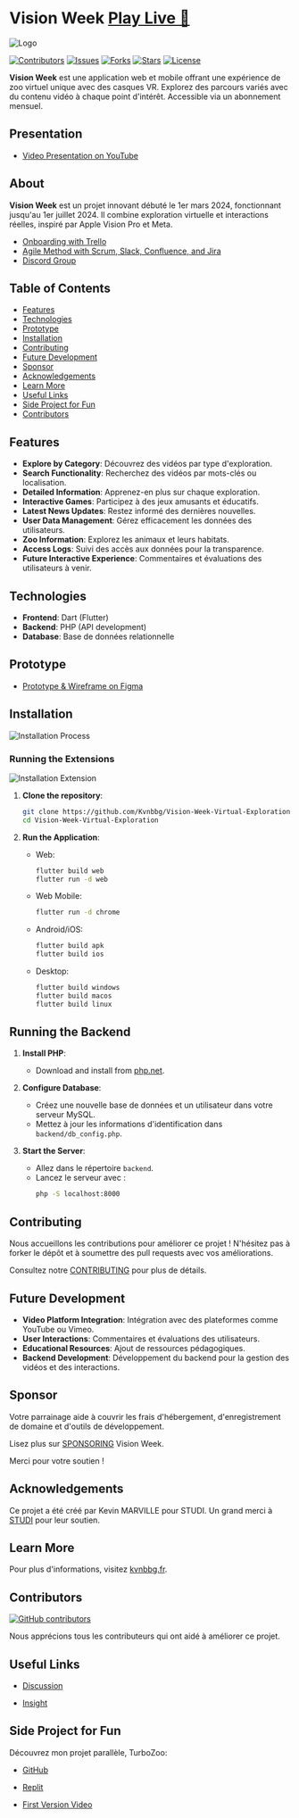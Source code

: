 # Vision Week [Play Live 🚀](https://vision-week-783f01d43fbd.herokuapp.com/)

![Logo](img/logo.png)

[![Contributors](https://img.shields.io/github/contributors/Kvnbbg/Vision-Week-Virtual-Exploration)](https://github.com/Kvnbbg/Vision-Week-Virtual-Exploration/graphs/contributors)
[![Issues](https://img.shields.io/github/issues/Kvnbbg/Vision-Week-Virtual-Exploration)](https://github.com/Kvnbbg/Vision-Week-Virtual-Exploration/issues)
[![Forks](https://img.shields.io/github/forks/Kvnbbg/Vision-Week-Virtual-Exploration)](https://github.com/Kvnbbg/Vision-Week-Virtual-Exploration/network)
[![Stars](https://img.shields.io/github/stars/Kvnbbg/Vision-Week-Virtual-Exploration)](https://github.com/Kvnbbg/Vision-Week-Virtual-Exploration/stargazers)
[![License](https://img.shields.io/github/license/Kvnbbg/Vision-Week-Virtual-Exploration)](https://github.com/Kvnbbg/Vision-Week-Virtual-Exploration/blob/main/LICENSE)

**Vision Week** est une application web et mobile offrant une expérience de zoo virtuel unique avec des casques VR. Explorez des parcours variés avec du contenu vidéo à chaque point d'intérêt. Accessible via un abonnement mensuel.

## Presentation

- [Video Presentation on YouTube]()

## About


**Vision Week** est un projet innovant débuté le 1er mars 2024, fonctionnant jusqu'au 1er juillet 2024. Il combine exploration virtuelle et interactions réelles, inspiré par Apple Vision Pro et Meta.

- [Onboarding with Trello](https://trello.com/invite/b/d0s3w1dC/ATTI06fd9d3a996d76b6a64f03d769128607E026F6C8/kvnbbg-vision-week-virtual-explorat)
- [Agile Method with Scrum, Slack, Confluence, and Jira](https://join.slack.com/t/kvnbbgworkspace/shared_invite/zt-2l36m5wvl-rhrPKr0n5O9B_flmlsQbKw)
- [Discord Group](https://discord.com/invite/wppHraKvQF)

## Table of Contents

- [Features](#features)
- [Technologies](#technologies)
- [Prototype](#prototype)
- [Installation](#installation)
- [Contributing](#contributing)
- [Future Development](#future-development)
- [Sponsor](#sponsor)
- [Acknowledgements](#acknowledgements)
- [Learn More](#learn-more)
- [Useful Links](#useful-links)
- [Side Project for Fun](#side-project-for-fun)
- [Contributors](#contributors)

## Features

- **Explore by Category**: Découvrez des vidéos par type d'exploration.
- **Search Functionality**: Recherchez des vidéos par mots-clés ou localisation.
- **Detailed Information**: Apprenez-en plus sur chaque exploration.
- **Interactive Games**: Participez à des jeux amusants et éducatifs.
- **Latest News Updates**: Restez informé des dernières nouvelles.
- **User Data Management**: Gérez efficacement les données des utilisateurs.
- **Zoo Information**: Explorez les animaux et leurs habitats.
- **Access Logs**: Suivi des accès aux données pour la transparence.
- **Future Interactive Experience**: Commentaires et évaluations des utilisateurs à venir.

## Technologies

- **Frontend**: Dart (Flutter)
- **Backend**: PHP (API development)
- **Database**: Base de données relationnelle

## Prototype

- [Prototype & Wireframe on Figma](https://codepen.io/Kvnbbg-the-animator/pen/VwOypXB)

## Installation

![Installation Process](img/install.png)

### Running the Extensions

![Installation Extension](img/installextension.png)


1. **Clone the repository**:
   ```bash
   git clone https://github.com/Kvnbbg/Vision-Week-Virtual-Exploration.git
   cd Vision-Week-Virtual-Exploration
   ```

2. **Run the Application**:
   - Web: 
     ```bash
     flutter build web
     flutter run -d web
     ```
   - Web Mobile: 
     ```bash
     flutter run -d chrome
     ```
   - Android/iOS: 
     ```bash
     flutter build apk
     flutter build ios
     ```
   - Desktop:
     ```bash
     flutter build windows
     flutter build macos
     flutter build linux
     ```

## Running the Backend

1. **Install PHP**:
   - Download and install from [php.net](https://www.php.net/).

2. **Configure Database**:
   - Créez une nouvelle base de données et un utilisateur dans votre serveur MySQL.
   - Mettez à jour les informations d'identification dans `backend/db_config.php`.

3. **Start the Server**:
   - Allez dans le répertoire `backend`.
   - Lancez le serveur avec :
     ```bash
     php -S localhost:8000
     ```

## Contributing

Nous accueillons les contributions pour améliorer ce projet ! N'hésitez pas à forker le dépôt et à soumettre des pull requests avec vos améliorations.

Consultez notre [CONTRIBUTING](CONTRIBUTING.md) pour plus de détails.

## Future Development

- **Video Platform Integration**: Intégration avec des plateformes comme YouTube ou Vimeo.
- **User Interactions**: Commentaires et évaluations des utilisateurs.
- **Educational Resources**: Ajout de ressources pédagogiques.
- **Backend Development**: Développement du backend pour la gestion des vidéos et des interactions.

## Sponsor

Votre parrainage aide à couvrir les frais d'hébergement, d'enregistrement de domaine et d'outils de développement.

Lisez plus sur [SPONSORING](SPONSORING.md) Vision Week.

Merci pour votre soutien !

## Acknowledgements

Ce projet a été créé par Kevin MARVILLE pour STUDI. Un grand merci à [STUDI](https://studi.com) pour leur soutien.

## Learn More

Pour plus d'informations, visitez [kvnbbg.fr](https://kvnbbg.fr).

## Contributors

[![GitHub contributors](https://contrib.rocks/image?repo=Kvnbbg/Vision-Week-Virtual-Exploration)](https://github.com/Kvnbbg/Vision-Week-Virtual-Exploration/graphs/contributors)

Nous apprécions tous les contributeurs qui ont aidé à améliorer ce projet.

## Useful Links

- [Discussion](https://github.com/Kvnbbg/Vision-Week-Virtual-Exploration/discussions)

- [Insight](https://github.com/Kvnbbg/Vision-Week-Virtual-Exploration/settings/access)

## Side Project for Fun

Découvrez mon projet parallèle, TurboZoo:
- [GitHub](https://github.com/Kvnbbg/TurboZoo)

- [Replit](https://replit.com/@kvnbbg/TurboZoo)

- [First Version Video](https://www.youtube.com/watch?v=iS9uFwMw1SM)